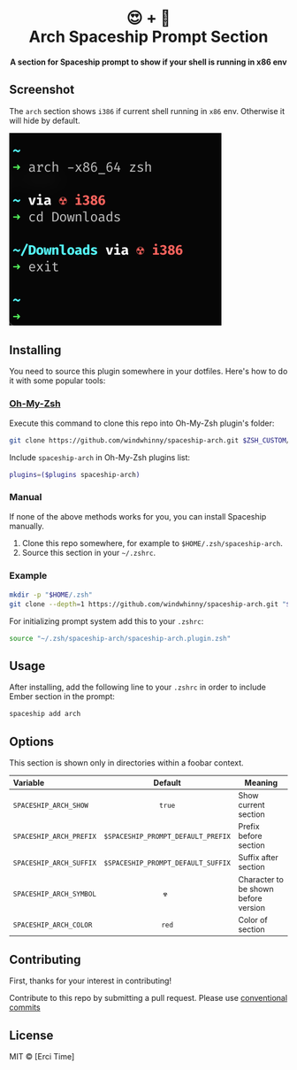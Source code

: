 <h1 align="center">
  😍 + 🚀
  <br>Arch Spaceship Prompt Section<br>
</h1>

<h4 align="center">
  A section for Spaceship prompt to show if your shell is running in x86 env
</h4>

## Screenshot

The `arch` section shows `i386` if current shell running in `x86` env. Otherwise it will hide by default.

![alt screenshot](https://github.com/windwhinny/spaceship-arch/blob/main/assets/screenshot.png?raw=true)

## Installing

You need to source this plugin somewhere in your dotfiles. Here's how to do it with some popular tools:

### [Oh-My-Zsh]

Execute this command to clone this repo into Oh-My-Zsh plugin's folder:

```zsh
git clone https://github.com/windwhinny/spaceship-arch.git $ZSH_CUSTOM/plugins/spaceship-arch
```

Include `spaceship-arch` in Oh-My-Zsh plugins list:

```zsh
plugins=($plugins spaceship-arch)
```

### Manual

If none of the above methods works for you, you can install Spaceship manually.

1. Clone this repo somewhere, for example to `$HOME/.zsh/spaceship-arch`.
2. Source this section in your `~/.zshrc`.

### Example

```zsh
mkdir -p "$HOME/.zsh"
git clone --depth=1 https://github.com/windwhinny/spaceship-arch.git "$HOME/.zsh/spaceship-arch"
```

For initializing prompt system add this to your `.zshrc`:

```zsh title=".zshrc"
source "~/.zsh/spaceship-arch/spaceship-arch.plugin.zsh"
```

## Usage

After installing, add the following line to your `.zshrc` in order to include Ember section in the prompt:

```zsh
spaceship add arch
```

## Options

This section is shown only in directories within a foobar context.

| Variable                   |              Default               | Meaning                              |
| :------------------------- | :--------------------------------: | ------------------------------------ |
| `SPACESHIP_ARCH_SHOW`   |               `true`               | Show current section                 |
| `SPACESHIP_ARCH_PREFIX` | `$SPACESHIP_PROMPT_DEFAULT_PREFIX` | Prefix before section                |
| `SPACESHIP_ARCH_SUFFIX` | `$SPACESHIP_PROMPT_DEFAULT_SUFFIX` | Suffix after section                 |
| `SPACESHIP_ARCH_SYMBOL` |               `︎☢︎ `                | Character to be shown before version |
| `SPACESHIP_ARCH_COLOR`  |             `red`               | Color of section                     |

## Contributing

First, thanks for your interest in contributing!

Contribute to this repo by submitting a pull request. Please use [conventional commits](https://www.conventionalcommits.org/)

## License

MIT © [Erci Time]

<!-- References -->

[Oh-My-Zsh]: https://ohmyz.sh/
[zplug]: https://github.com/zplug/zplug
[antigen]: https://antigen.sharats.me/
[antibody]: https://getantibody.github.io/
[zinit]: https://github.com/zdharma/zinit
[zgen]: https://github.com/tarjoilija/zgen
[sheldon]: https://sheldon.cli.rs/
